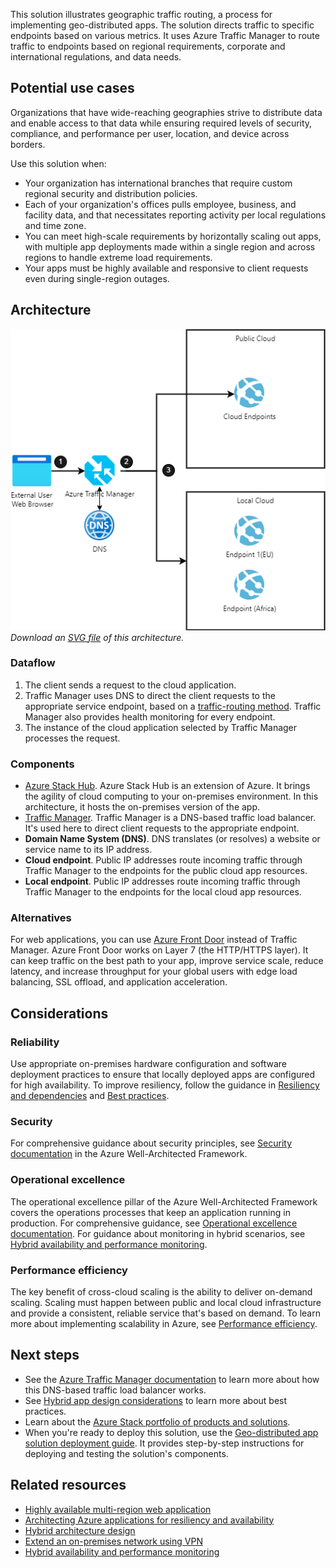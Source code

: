 This solution illustrates geographic traffic routing, a process for implementing geo-distributed apps. The solution directs traffic to specific endpoints based on various metrics. It uses Azure Traffic Manager to route traffic to endpoints based on regional requirements, corporate and international regulations, and data needs.

## Potential use cases

Organizations that have wide-reaching geographies strive to distribute data and enable access to that data while ensuring required levels of security, compliance, and performance per user, location, and device across borders.

Use this solution when: 

* Your organization has international branches that require custom regional security and distribution policies.
* Each of your organization's offices pulls employee, business, and facility data, and that necessitates reporting activity per local regulations and time zone.
* You can meet high-scale requirements by horizontally scaling out apps, with multiple app deployments made within a single region and across regions to handle extreme load requirements.
* Your apps must be highly available and responsive to client requests even during single-region outages.

## Architecture

![Diagram that shows an architecture for geographic traffic routing.](../hybrid/media/hybrid-geo-distributed.png)  
_Download an [SVG file](https://arch-center.azureedge.net/geo-distributed.svg) of this architecture._

### Dataflow

1. The client sends a request to the cloud application.
1. Traffic Manager uses DNS to direct the client requests to the appropriate service endpoint, based on a [traffic-routing method](/azure/traffic-manager/traffic-manager-routing-methods). Traffic Manager also provides health monitoring for every endpoint.
1. The instance of the cloud application selected by Traffic Manager processes the request.

### Components
* [Azure Stack Hub](https://azure.microsoft.com/products/azure-stack/hub). Azure Stack Hub is an extension of Azure. It brings the agility of cloud computing to your on-premises environment. In this architecture, it hosts the on-premises version of the app.
* [Traffic Manager](https://azure.microsoft.com/services/traffic-manager). Traffic Manager is a DNS-based traffic load balancer. It's used here to direct client requests to the appropriate endpoint.
* **Domain Name System (DNS)**. DNS translates (or resolves) a website or service name to its IP address.
* **Cloud endpoint**. Public IP addresses route incoming traffic through Traffic Manager to the endpoints for the public cloud app resources.
* **Local endpoint**. Public IP addresses route incoming traffic through Traffic Manager to the endpoints for the local cloud app resources.

### Alternatives

For web applications, you can use [Azure Front Door](https://azure.microsoft.com/services/frontdoor) instead of Traffic Manager. Azure Front Door works on Layer 7 (the HTTP/HTTPS layer). It can keep traffic on the best path to your app, improve service scale, reduce latency, and increase throughput for your global users with edge load balancing, SSL offload, and application acceleration.

## Considerations

### Reliability

Use appropriate on-premises hardware configuration and software deployment practices to ensure that locally deployed apps are configured for high availability. To improve resiliency, follow the guidance in [Resiliency and dependencies](/azure/architecture/framework/resiliency/design-resiliency) and [Best practices](/azure/architecture/framework/resiliency/design-best-practices).

### Security

For comprehensive guidance about security principles, see [Security documentation](/azure/architecture/framework/security) in the Azure Well-Architected Framework.

### Operational excellence

The operational excellence pillar of the Azure Well-Architected Framework covers the operations processes that keep an application running in production. For comprehensive guidance, see [Operational excellence documentation](/azure/architecture/framework/devops). For guidance about monitoring in hybrid scenarios, see [Hybrid availability and performance monitoring](../../hybrid/hybrid-containers.yml).

### Performance efficiency

The key benefit of cross-cloud scaling is the ability to deliver on-demand scaling. Scaling must happen between public and local cloud infrastructure and provide a consistent, reliable service that's based on demand. To learn more about implementing scalability in Azure, see [Performance efficiency](/azure/architecture/framework/scalability).

## Next steps

* See the [Azure Traffic Manager documentation](/azure/traffic-manager/traffic-manager-overview) to learn more about how this DNS-based traffic load balancer works.
* See [Hybrid app design considerations](/hybrid/app-solutions/overview-app-design-considerations) to learn more about best practices.
* Learn about the [Azure Stack portfolio of products and solutions](/azure-stack).
* When you're ready to deploy this solution, use the [Geo-distributed app solution deployment guide](/azure/architecture/hybrid/deployments/solution-deployment-guide-geo-distributed). It provides step-by-step instructions for deploying and testing the solution's components. 

## Related resources

* [Highly available multi-region web application](../../reference-architectures/app-service-web-app/multi-region.yml)
* [Architecting Azure applications for resiliency and availability](/azure/architecture/reliability/architect)
* [Hybrid architecture design](../../hybrid/hybrid-start-here.md)
* [Extend an on-premises network using VPN](/azure/expressroute/expressroute-howto-coexist-resource-manager)
* [Hybrid availability and performance monitoring](../../hybrid/hybrid-containers.yml)
